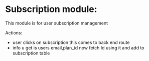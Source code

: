 # Subscription module:
This module is for user subscription management


Actions:
- user clicks on subscription this comes to back end route
- info u get is users email,plan_id now fetch Id using it and add to subscription table